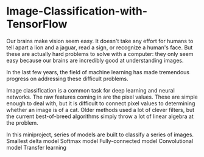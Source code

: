 # Image-Classification-with-TensorFlow


Our brains make vision seem easy. 
It doesn't take any effort for humans to tell apart a lion and a jaguar, read a sign, or recognize a human's face. 
But these are actually hard problems to solve with a computer: they only seem easy because our brains are incredibly good at understanding images.

In the last few years, the field of machine learning has made tremendous progress on addressing these difficult problems.

Image classification is a common task for deep learning and neural networks. 
The raw features coming in are the pixel values. 
These are simple enough to deal with, but it is difficult to connect pixel values to determining whether an image is of a cat. Older methods used a lot of clever filters, but the current best-of-breed algorithms simply throw a lot of linear algebra at the problem.

In this miniproject, series of models are built to classify a series of images.
Smallest delta model
Softmax model
Fully-connected model
Convolutional model
Transfer learning
